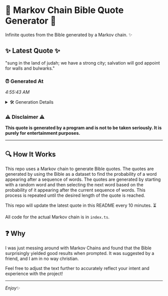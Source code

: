 # 📖 Markov Chain Bible Quote Generator 📖

Infinite quotes from the Bible generated by a Markov chain. ✨

## ✨ Latest Quote ✨
"sung in the land of judah; we have a strong city; salvation will god appoint for walls and bulwarks."

### ⏰ Generated At
*4:55:43 AM*

<details>
    <summary>🛠️ Generation Details</summary>
    <p>
        <strong>🌱 Seed:</strong> sung<br>
        <strong>🔄 Iterations:</strong> 18<br>
        <strong>📜 Context History:</strong><br>[ sung ]: in<br>[ sung, in ]: the<br>[ sung, in, the ]: land<br>[ sung, in, the, land ]: of<br>[ sung, in, the, land, of ]: judah;<br>[ sung, in, the, land, of, judah; ]: we<br>[ in, the, land, of, judah;, we ]: have<br>[ the, land, of, judah;, we, have ]: a<br>[ land, of, judah;, we, have, a ]: strong<br>[ of, judah;, we, have, a, strong ]: city;<br>[ judah;, we, have, a, strong, city; ]: salvation<br>[ we, have, a, strong, city;, salvation ]: will<br>[ have, a, strong, city;, salvation, will ]: god<br>[ a, strong, city;, salvation, will, god ]: appoint<br>[ strong, city;, salvation, will, god, appoint ]: for<br>[ city;, salvation, will, god, appoint, for ]: walls<br>[ salvation, will, god, appoint, for, walls ]: and<br>[ will, god, appoint, for, walls, and ]: bulwarks.<br>
    </p>
</details>

### ⚠️ Disclaimer ⚠️
**This quote is generated by a program and is not to be taken seriously. It is purely for entertainment purposes.**

---

## 🔍 How It Works

This repo uses a Markov chain to generate Bible quotes. The quotes are generated by using the Bible as a dataset to find the probability of a word appearing after a sequence of words. The quotes are generated by starting with a random word and then selecting the next word based on the probability of it appearing after the current sequence of words. This process is repeated until the desired length of the quote is reached.

This repo will update the latest quote in this README every 10 minutes. ⏳

All code for the actual Markov chain is in `index.ts`.

## ❓ Why

I was just messing around with Markov Chains and found that the Bible surprisingly yielded good results when prompted. 
It was suggested by a friend, and I am in no way christian.

Feel free to adjust the text further to accurately reflect your intent and experience with the project!

---

*Enjoy*✨
